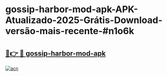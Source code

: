 # gossip-harbor-mod-apk-APK-Atualizado-2025-Grátis-Download-versão-mais-recente-#n1o6k

# <h2><a href="https://ainizakaria.my?title=gossip-harbor-mod-apk&ref=24M">🔗👉 🔴 gossip-harbor-mod-apk</a></h2>

[![acn](https://github.com/user-attachments/assets/0f9c940e-d8b0-45ae-aac7-cd30a18b3e1c)](https://ainizakaria.my?title=gossip-harbor-mod-apk&ref=24M)

